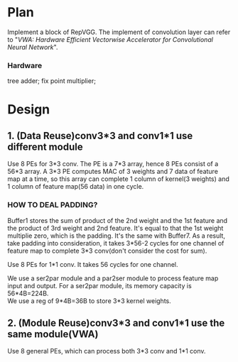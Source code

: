 # Plan
Implement a block of RepVGG. The implement of convolution layer can refer to "*VWA: Hardware Efficient Vectorwise Accelerator for Convolutional Neural Network*".  
### Hardware  
tree adder; fix point multiplier;  

# Design
## 1. (Data Reuse)conv3\*3 and conv1\*1 use different module 
Use 8 PEs for 3\*3 conv. The PE is a 7\*3 array, hence 8 PEs consist of a 56\*3 array. A 3\*3 PE computes MAC of 3 weights and 7 data of feature map at a time, so this array can complete 1 column of kernel(3 weights) and 1 column of feature map(56 data) in one cycle.  
### HOW TO DEAL PADDING?  
Buffer1 stores the sum of product of the 2nd weight and the 1st feature and the product of 3rd weight and 2nd feature. It's equal to that the 1st weight multiplie zero, which is the padding. It's the same with Buffer7. 
As a result, take padding into consideration, it takes 3\*56-2 cycles for one channel of feature map to complete 3\*3 conv(don't consider the cost for sum).  

Use 8 PEs for 1*1 conv. It takes 56 cycles for one channel.  

We use a ser2par module and a par2ser module to process feature map input and output. For a ser2par module, its memory capacity is 56\*4B=224B.   
We use a reg of 9\*4B=36B to store 3\*3 kernel weights.  

## 2. (Module Reuse)conv3\*3 and conv1*1 use the same module(VWA) 
Use 8 general PEs, which can process both 3\*3 conv and 1\*1 conv.  
